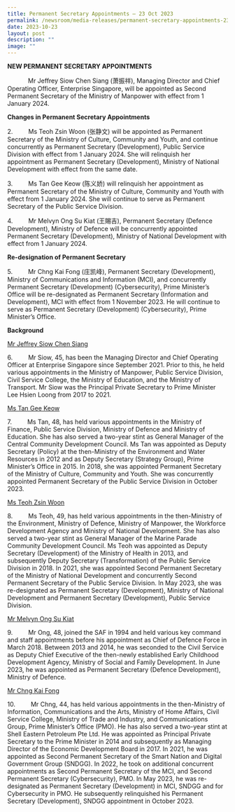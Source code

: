 ```yaml
---
title: Permanent Secretary Appointments – 23 Oct 2023
permalink: /newsroom/media-releases/permanent-secretary-appointments-23-oct-2023/
date: 2023-10-23
layout: post
description: ""
image: ""
---
```

<b>NEW PERMANENT SECRETARY APPOINTMENTS</b><br>

&nbsp;&nbsp;&nbsp;&nbsp;&nbsp;&nbsp;&nbsp;&nbsp;&nbsp;&nbsp;&nbsp; Mr Jeffrey Siow Chen Siang (萧振祥), Managing Director and Chief Operating Officer, Enterprise Singapore, will be appointed as Second Permanent Secretary of the Ministry of Manpower with effect from 1 January 2024.<br>

<b>Changes in Permanent Secretary Appointments</b><br>

2.&nbsp;&nbsp;&nbsp;&nbsp;&nbsp;&nbsp;&nbsp;&nbsp; Ms Teoh Zsin Woon (张静文) will be appointed as Permanent Secretary of the Ministry of Culture, Community and Youth, and continue concurrently as Permanent Secretary (Development), Public Service Division with effect from 1 January 2024. She will relinquish her appointment as Permanent Secretary (Development), Ministry of National Development with effect from the same date.<br>

3.&nbsp;&nbsp;&nbsp;&nbsp;&nbsp;&nbsp;&nbsp;&nbsp; Ms Tan Gee Keow (陈义娇) will relinquish her appointment as Permanent Secretary of the Ministry of Culture, Community and Youth with effect from 1 January 2024. She will continue to serve as Permanent Secretary of the Public Service Division.<br>

4.&nbsp;&nbsp;&nbsp;&nbsp;&nbsp;&nbsp;&nbsp;&nbsp; Mr Melvyn Ong Su Kiat (王賜吉), Permanent Secretary (Defence Development), Ministry of Defence will be concurrently appointed Permanent Secretary (Development), Ministry of National Development with effect from 1 January 2024.<br>

<b>Re-designation of Permanent Secretary</b><br>

5.&nbsp;&nbsp;&nbsp;&nbsp;&nbsp;&nbsp;&nbsp;&nbsp; Mr Chng Kai Fong (庄凯峰), Permanent Secretary (Development), Ministry of Communications and Information (MCI), and concurrently Permanent Secretary (Development) (Cybersecurity), Prime Minister’s Office will be re-designated as Permanent Secretary (Information and Development), MCI with effect from 1 November 2023. He will continue to serve as Permanent Secretary (Development) (Cybersecurity), Prime Minister’s Office.<br>

<b>Background</b><br>

<u>Mr Jeffrey Siow Chen Siang</u><br>

6.&nbsp;&nbsp;&nbsp;&nbsp;&nbsp;&nbsp;&nbsp;&nbsp; Mr Siow, 45, has been the Managing Director and Chief Operating Officer at Enterprise Singapore since September 2021. Prior to this, he held various appointments in the Ministry of Manpower, Public Service Division, Civil Service College, the Ministry of Education, and the Ministry of Transport. Mr Siow was the Principal Private Secretary to Prime Minister Lee Hsien Loong from 2017 to 2021.<br>

<u>Ms Tan Gee Keow</u><br>

7.&nbsp;&nbsp;&nbsp;&nbsp;&nbsp;&nbsp;&nbsp;&nbsp; Ms Tan, 48, has held various appointments in the Ministry of Finance, Public Service Division, Ministry of Defence and Ministry of Education. She has also served a two-year stint as General Manager of the Central Community Development Council. Ms Tan was appointed as Deputy Secretary (Policy) at the then-Ministry of the Environment and Water Resources in 2012 and as Deputy Secretary (Strategy Group), Prime Minister’s Office in 2015. In 2018, she was appointed Permanent Secretary of the Ministry of Culture, Community and Youth. She was concurrently appointed Permanent Secretary of the Public Service Division in October 2023.<br>

<u>Ms Teoh Zsin Woon</u><br>

8.&nbsp;&nbsp;&nbsp;&nbsp;&nbsp;&nbsp;&nbsp;&nbsp; Ms Teoh, 49, has held various appointments in the then-Ministry of the Environment, Ministry of Defence, Ministry of Manpower, the Workforce Development Agency and Ministry of National Development. She has also served a two-year stint as General Manager of the Marine Parade Community Development Council. Ms Teoh was appointed as Deputy Secretary (Development) of the Ministry of Health in 2013, and subsequently Deputy Secretary (Transformation) of the Public Service Division in 2018. In 2021, she was appointed Second Permanent Secretary of the Ministry of National Development and concurrently Second Permanent Secretary of the Public Service Division. In May 2023, she was re-designated as Permanent Secretary (Development), Ministry of National Development and Permanent Secretary (Development), Public Service Division.<br>

<u>Mr Melvyn Ong Su Kiat</u><br>

9.&nbsp;&nbsp;&nbsp;&nbsp;&nbsp;&nbsp;&nbsp;&nbsp; Mr Ong, 48, joined the SAF in 1994 and held various key command and staff appointments before his appointment as Chief of Defence Force in March 2018. Between 2013 and 2014, he was seconded to the Civil Service as Deputy Chief Executive of the then-newly established Early Childhood Development Agency, Ministry of Social and Family Development. In June 2023, he was appointed as Permanent Secretary (Defence Development), Ministry of Defence.&nbsp;<br>

<u>Mr Chng Kai Fong</u><br>

10.&nbsp;&nbsp;&nbsp;&nbsp;&nbsp;&nbsp;&nbsp;&nbsp; Mr Chng, 44, has held various appointments in the then-Ministry of Information, Communications and the Arts, Ministry of Home Affairs, Civil Service College, Ministry of Trade and Industry, and Communications Group, Prime Minister’s Office (PMO). He has also served a two-year stint at Shell Eastern Petroleum Pte Ltd. He was appointed as Principal Private Secretary to the Prime Minister in 2014 and subsequently as Managing Director of the Economic Development Board in 2017. In 2021, he was appointed as Second Permanent Secretary of the Smart Nation and Digital Government Group (SNDGG). In 2022, he took on additional concurrent appointments as Second Permanent Secretary of the MCI, and Second Permanent Secretary (Cybersecurity), PMO. In May 2023, he was re-designated as Permanent Secretary (Development) in MCI, SNDGG and for Cybersecurity in PMO. He subsequently relinquished his Permanent Secretary (Development), SNDGG appointment in October 2023.<br>